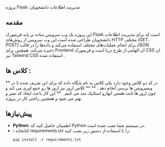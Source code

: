  پروژه Flask: مدیریت اطلاعات دانشجویان

## مقدمه

این پروژه یک وب سرویس ساده بر پایه فریمورک Flask است که برای مدیریت اطلاعات دانشجویان طراحی شده است.این وب سرویس از روش‌های HTTP مختلف (GET، POST) برای انجام عملیات‌های مختلف استفاده می‌کند و داده‌ها را در قالب JSON ذخیره می‌کند. همچنین برای Frontend آن الهامی از طرح دریا است و فریمورک CSS ان نیز Tailwind CSS استفاده شده . 

## کلاس ها : 
** در کد دو کلاس وجود دارد یکی کلاس به نام پایگاه داده که برای این تعریف شده تا در وبسرویس ها برسی انجام دهد . **
** کلاس ارور نیز ارور ها رو جمع اوری می کند و چون ارور ها ثابت هستن انهارو استاتیک متد می کنیم . **
این کار باعث ایجاد کد تمیز و بهتر می شود و همچنین راحتی کار در پروژه 



## پیش‌نیازها

* **Python:** اطمینان حاصل کنید که Python در سیستم شما نصب شده است.
* **:** کتابخانه requirements.txt را با استفاده از دستور زیر نصب کنید:
  ```bas
  pip install -r requirements.txt
